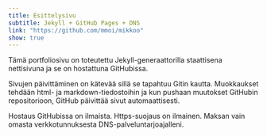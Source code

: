 ```yaml
---
title: Esittelysivu
subtitle: Jekyll + GitHub Pages + DNS
link: "https://github.com/mmoi/mikkoo"
show: true
---
```


Tämä portfoliosivu on toteutettu Jekyll-generaattorilla staattisena nettisivuna ja se on hostattuna GitHubissa.

Sivujen päivittäminen on kätevää sillä se tapahtuu Gitin kautta. Muokkaukset tehdään html- ja markdown-tiedostoihin ja kun pushaan muutokset GitHubin repositorioon, GitHub päivittää sivut automaattisesti.

Hostaus GitHubissa on ilmaista. Https-suojaus on ilmainen. Maksan vain omasta verkkotunnuksesta DNS-palveluntarjoajalleni.
